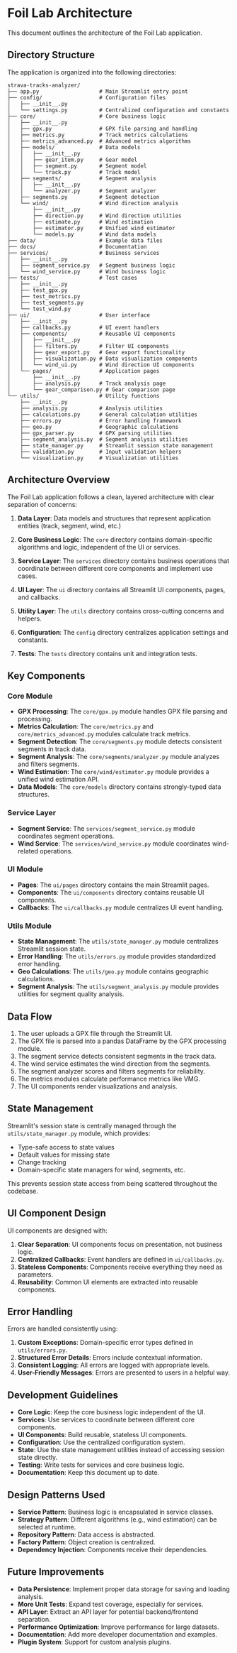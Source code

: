 # Foil Lab Architecture

This document outlines the architecture of the Foil Lab application.

## Directory Structure

The application is organized into the following directories:

```
strava-tracks-analyzer/
├── app.py                   # Main Streamlit entry point
├── config/                  # Configuration files
│   ├── __init__.py
│   └── settings.py          # Centralized configuration and constants
├── core/                    # Core business logic
│   ├── __init__.py
│   ├── gpx.py               # GPX file parsing and handling
│   ├── metrics.py           # Track metrics calculations
│   ├── metrics_advanced.py  # Advanced metrics algorithms
│   ├── models/              # Data models
│   │   ├── __init__.py
│   │   ├── gear_item.py     # Gear model
│   │   ├── segment.py       # Segment model
│   │   └── track.py         # Track model
│   ├── segments/            # Segment analysis
│   │   ├── __init__.py
│   │   └── analyzer.py      # Segment analyzer
│   ├── segments.py          # Segment detection
│   └── wind/                # Wind direction analysis
│       ├── __init__.py
│       ├── direction.py     # Wind direction utilities
│       ├── estimate.py      # Wind estimation
│       ├── estimator.py     # Unified wind estimator
│       └── models.py        # Wind data models
├── data/                    # Example data files
├── docs/                    # Documentation
├── services/                # Business services
│   ├── __init__.py
│   ├── segment_service.py   # Segment business logic
│   └── wind_service.py      # Wind business logic
├── tests/                   # Test cases
│   ├── __init__.py
│   ├── test_gpx.py
│   ├── test_metrics.py
│   ├── test_segments.py
│   └── test_wind.py
├── ui/                      # User interface
│   ├── __init__.py
│   ├── callbacks.py         # UI event handlers
│   ├── components/          # Reusable UI components
│   │   ├── __init__.py
│   │   ├── filters.py       # Filter UI components
│   │   ├── gear_export.py   # Gear export functionality
│   │   ├── visualization.py # Data visualization components
│   │   └── wind_ui.py       # Wind direction UI components
│   └── pages/               # Application pages
│       ├── __init__.py
│       ├── analysis.py      # Track analysis page
│       └── gear_comparison.py # Gear comparison page
└── utils/                   # Utility functions
    ├── __init__.py
    ├── analysis.py          # Analysis utilities
    ├── calculations.py      # General calculation utilities
    ├── errors.py            # Error handling framework
    ├── geo.py               # Geographic calculations
    ├── gpx_parser.py        # GPX parsing utilities
    ├── segment_analysis.py  # Segment analysis utilities
    ├── state_manager.py     # Streamlit session state management
    ├── validation.py        # Input validation helpers
    └── visualization.py     # Visualization utilities
```

## Architecture Overview

The Foil Lab application follows a clean, layered architecture with clear separation of concerns:

1. **Data Layer**: Data models and structures that represent application entities (track, segment, wind, etc.)

2. **Core Business Logic**: The `core` directory contains domain-specific algorithms and logic, independent of the UI or services.

3. **Service Layer**: The `services` directory contains business operations that coordinate between different core components and implement use cases.

4. **UI Layer**: The `ui` directory contains all Streamlit UI components, pages, and callbacks.

5. **Utility Layer**: The `utils` directory contains cross-cutting concerns and helpers.

6. **Configuration**: The `config` directory centralizes application settings and constants.

7. **Tests**: The `tests` directory contains unit and integration tests.

## Key Components

### Core Module

- **GPX Processing**: The `core/gpx.py` module handles GPX file parsing and processing.
- **Metrics Calculation**: The `core/metrics.py` and `core/metrics_advanced.py` modules calculate track metrics.
- **Segment Detection**: The `core/segments.py` module detects consistent segments in track data.
- **Segment Analysis**: The `core/segments/analyzer.py` module analyzes and filters segments.
- **Wind Estimation**: The `core/wind/estimator.py` module provides a unified wind estimation API.
- **Data Models**: The `core/models` directory contains strongly-typed data structures.

### Service Layer

- **Segment Service**: The `services/segment_service.py` module coordinates segment operations.
- **Wind Service**: The `services/wind_service.py` module coordinates wind-related operations.

### UI Module

- **Pages**: The `ui/pages` directory contains the main Streamlit pages.
- **Components**: The `ui/components` directory contains reusable UI components.
- **Callbacks**: The `ui/callbacks.py` module centralizes UI event handling.

### Utils Module

- **State Management**: The `utils/state_manager.py` module centralizes Streamlit session state.
- **Error Handling**: The `utils/errors.py` module provides standardized error handling.
- **Geo Calculations**: The `utils/geo.py` module contains geographic calculations.
- **Segment Analysis**: The `utils/segment_analysis.py` module provides utilities for segment quality analysis.

## Data Flow

1. The user uploads a GPX file through the Streamlit UI.
2. The GPX file is parsed into a pandas DataFrame by the GPX processing module.
3. The segment service detects consistent segments in the track data.
4. The wind service estimates the wind direction from the segments.
5. The segment analyzer scores and filters segments for reliability.
6. The metrics modules calculate performance metrics like VMG.
7. The UI components render visualizations and analysis.

## State Management

Streamlit's session state is centrally managed through the `utils/state_manager.py` module, which provides:

- Type-safe access to state values
- Default values for missing state
- Change tracking
- Domain-specific state managers for wind, segments, etc.

This prevents session state access from being scattered throughout the codebase.

## UI Component Design

UI components are designed with:

1. **Clear Separation**: UI components focus on presentation, not business logic.
2. **Centralized Callbacks**: Event handlers are defined in `ui/callbacks.py`.
3. **Stateless Components**: Components receive everything they need as parameters.
4. **Reusability**: Common UI elements are extracted into reusable components.

## Error Handling

Errors are handled consistently using:

1. **Custom Exceptions**: Domain-specific error types defined in `utils/errors.py`.
2. **Structured Error Details**: Errors include contextual information.
3. **Consistent Logging**: All errors are logged with appropriate levels.
4. **User-Friendly Messages**: Errors are presented to users in a helpful way.

## Development Guidelines

- **Core Logic**: Keep the core business logic independent of the UI.
- **Services**: Use services to coordinate between different core components.
- **UI Components**: Build reusable, stateless UI components.
- **Configuration**: Use the centralized configuration system.
- **State**: Use the state management utilities instead of accessing session state directly.
- **Testing**: Write tests for services and core business logic.
- **Documentation**: Keep this document up to date.

## Design Patterns Used

- **Service Pattern**: Business logic is encapsulated in service classes.
- **Strategy Pattern**: Different algorithms (e.g., wind estimation) can be selected at runtime.
- **Repository Pattern**: Data access is abstracted.
- **Factory Pattern**: Object creation is centralized.
- **Dependency Injection**: Components receive their dependencies.

## Future Improvements

- **Data Persistence**: Implement proper data storage for saving and loading analysis.
- **More Unit Tests**: Expand test coverage, especially for services.
- **API Layer**: Extract an API layer for potential backend/frontend separation.
- **Performance Optimization**: Improve performance for large datasets.
- **Documentation**: Add more developer documentation and examples.
- **Plugin System**: Support for custom analysis plugins.